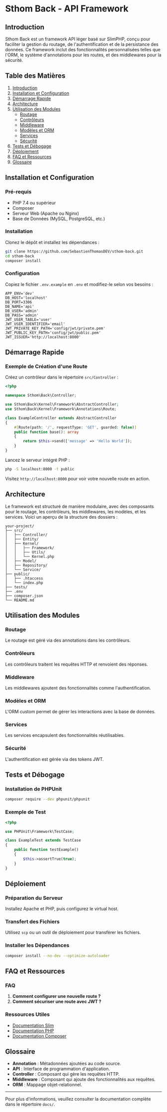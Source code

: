 

# Sthom Back - API Framework

## Introduction

Sthom Back est un framework API léger basé sur SlimPHP, conçu pour faciliter la gestion du routage, de l'authentification et de la persistance des données. Ce framework inclut des fonctionnalités personnalisées telles que l'ORM, le système d'annotations pour les routes, et des middlewares pour la sécurité.

## Table des Matières

1. [Introduction](#introduction)
2. [Installation et Configuration](#installation-et-configuration)
3. [Démarrage Rapide](#démarrage-rapide)
4. [Architecture](#architecture)
5. [Utilisation des Modules](#utilisation-des-modules)
   - [Routage](#routage)
   - [Contrôleurs](#contrôleurs)
   - [Middleware](#middleware)
   - [Modèles et ORM](#modèles-et-orm)
   - [Services](#services)
   - [Sécurité](#sécurité)
6. [Tests et Débogage](#tests-et-débogage)
7. [Déploiement](#déploiement)
8. [FAQ et Ressources](#faq-et-ressources)
9. [Glossaire](#glossaire)

## Installation et Configuration

### Pré-requis

- PHP 7.4 ou supérieur
- Composer
- Serveur Web (Apache ou Nginx)
- Base de Données (MySQL, PostgreSQL, etc.)

### Installation

Clonez le dépôt et installez les dépendances :

```bash
git clone https://github.com/SebastienThomasDEV/sthom-back.git
cd sthom-back
composer install
```

### Configuration

Copiez le fichier `.env.example` en `.env` et modifiez-le selon vos besoins :

```env
APP_ENV='dev'
DB_HOST='localhost'
DB_PORT=3306
DB_NAME='api'
DB_USER='admin'
DB_PASS='admin'
JWT_USER_TABLE='user'
JWT_USER_IDENTIFIER='email'
JWT_PRIVATE_KEY_PATH='config/jwt/private.pem'
JWT_PUBLIC_KEY_PATH='config/jwt/public.pem'
JWT_ISSUER='http://localhost:8000'
```

## Démarrage Rapide

### Exemple de Création d'une Route

Créez un contrôleur dans le répertoire `src/Controller` :

```php
<?php

namespace Sthom\Back\Controller;

use Sthom\Back\Kernel\Framework\AbstractController;
use Sthom\Back\Kernel\Framework\Annotations\Route;

class ExampleController extends AbstractController
{
    #[Route(path: '/', requestType: 'GET', guarded: false)]
    public function base(): array
    {
        return $this->send(['message' => 'Hello World']);
    }
}
```

Lancez le serveur intégré PHP :

```bash
php -S localhost:8000 -t public
```

Visitez `http://localhost:8000` pour voir votre nouvelle route en action.

## Architecture

Le framework est structuré de manière modulaire, avec des composants pour le routage, les contrôleurs, les middlewares, les modèles, et les services. Voici un aperçu de la structure des dossiers :

```
your-project/
├── src/
│   ├── Controller/
│   ├── Entity/
│   ├── Kernel/
│   │   ├── Framework/
│   │   ├── Utils/
│   │   └── Kernel.php
│   ├── Model/
│   ├── Repository/
│   └── Service/
├── public/
│   ├── .htaccess
│   └── index.php
├── tests/
├── .env
├── composer.json
└── README.md
```

## Utilisation des Modules

### Routage

Le routage est géré via des annotations dans les contrôleurs.

### Contrôleurs

Les contrôleurs traitent les requêtes HTTP et renvoient des réponses.

### Middleware

Les middlewares ajoutent des fonctionnalités comme l'authentification.

### Modèles et ORM

L'ORM custom permet de gérer les interactions avec la base de données.

### Services

Les services encapsulent des fonctionnalités réutilisables.

### Sécurité

L'authentification est gérée via des tokens JWT.

## Tests et Débogage

### Installation de PHPUnit

```bash
composer require --dev phpunit/phpunit
```

### Exemple de Test

```php
<?php

use PHPUnit\Framework\TestCase;

class ExampleTest extends TestCase
{
    public function testExample()
    {
        $this->assertTrue(true);
    }
}
```

## Déploiement

### Préparation du Serveur

Installez Apache et PHP, puis configurez le virtual host.

### Transfert des Fichiers

Utilisez `scp` ou un outil de déploiement pour transférer les fichiers.

### Installer les Dépendances

```bash
composer install --no-dev --optimize-autoloader
```

## FAQ et Ressources

### FAQ

1. **Comment configurer une nouvelle route ?**
2. **Comment sécuriser une route avec JWT ?**

### Ressources Utiles

- [Documentation Slim](https://www.slimframework.com/docs/v4/)
- [Documentation PHP](https://www.php.net/docs.php)
- [Documentation Composer](https://getcomposer.org/doc/)

## Glossaire

- **Annotation** : Métadonnées ajoutées au code source.
- **API** : Interface de programmation d'application.
- **Controller** : Composant qui gère les requêtes HTTP.
- **Middleware** : Composant qui ajoute des fonctionnalités aux requêtes.
- **ORM** : Mappage objet-relationnel.

---

Pour plus d'informations, veuillez consulter la documentation complète dans le répertoire `docs/`.